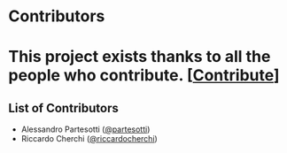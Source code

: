 # Contributors

# This project exists thanks to all the people who contribute. [[Contribute](Contributing.md)]

## List of Contributors

- Alessandro Partesotti ([@partesotti](https://github.com/AlePart))
- Riccardo Cherchi ([@riccardocherchi](https://github.com/RiccardoCherchi))
